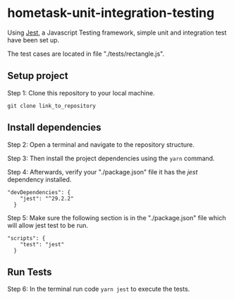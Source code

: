 # hometask-unit-integration-testing

Using [Jest](https://jestjs.io/), a Javascript Testing framework, simple unit and integration test have been set up.

The test cases are located in file "./tests/rectangle.js".

## Setup project

Step 1: Clone this repository to your local machine. 

```text
git clone link_to_repository
```
## Install dependencies

Step 2: Open a terminal and navigate to the repository structure.

Step 3: Then install the project dependencies using the `yarn` command.

Step 4: Afterwards, verify your "./package.json" file it has the *jest* dependency installed. 
```text
"devDependencies": {
    "jest": "^29.2.2"
  }
```

Step 5: Make sure the following section is in the "./package.json" file which will allow jest test to be run.
```text
"scripts": {
    "test": "jest"
  }
```
## Run Tests

Step 6: In the terminal run code `yarn jest` to execute the tests.

